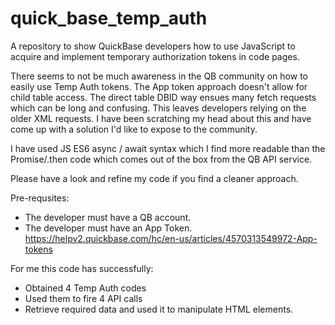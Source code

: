 # quick_base_temp_auth
A repository to show QuickBase developers how to use JavaScript to acquire and implement temporary authorization tokens in code pages. 

There seems to not be much awareness in the QB community on how to easily use Temp Auth tokens. 
The App token approach doesn't allow for child table access. 
The direct table DBID way ensues many fetch requests which can be long and confusing. 
This leaves developers relying on the older XML requests. 
I have been scratching my head about this and have come up with a solution I'd like to expose to the community. 

I have used JS ES6 async / await syntax which I find more readable than the Promise/.then code which comes out of the box from the QB API service. 

Please have a look and refine my code if you find a cleaner approach. 

Pre-requsites: 
- The developer must have a QB account.
- The developer must have an App Token. https://helpv2.quickbase.com/hc/en-us/articles/4570313549972-App-tokens 

For me this code has successfully:
- Obtained 4 Temp Auth codes
- Used them to fire 4 API calls 
- Retrieve required data and used it to manipulate HTML elements. 
